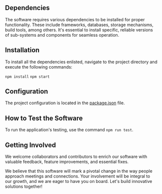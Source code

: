 ## Dependencies

The software requires various dependencies to be installed for proper functionality. These include frameworks, databases, storage mechanisms, build tools, among others. It's essential to install specific, reliable versions of sub-systems and components for seamless operation.

## Installation

To install all the dependencies enlisted, navigate to the project directory and execute the following commands:

```npm install```
```npm start```


## Configuration

The project configuration is located in the [package.json](package.json) file.

## How to Test the Software

To run the application's testing, use the command ```npm run test```.

## Getting Involved

We welcome collaborators and contributors to enrich our software with valuable feedback, feature improvements, and essential fixes.

We believe that this software will mark a pivotal change in the way people approach meetings and connections. Your involvement will be integral to our growth, and we are eager to have you on board. Let's build innovative solutions together!
